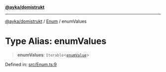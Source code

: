 [**@ayka/domistrukt**](../../../README.md)

***

[@ayka/domistrukt](../../../globals.md) / [Enum](../README.md) / enumValues

# Type Alias: enumValues

> **enumValues**: `Iterable`\<[`enumValue`](enumValue.md)\>

Defined in: [src/Enum.ts:9](https://github.com/AndreyMork/domistrukt/blob/d336ce883f586949cec0ae80ccb1b178d7aa8196/src/Enum.ts#L9)
